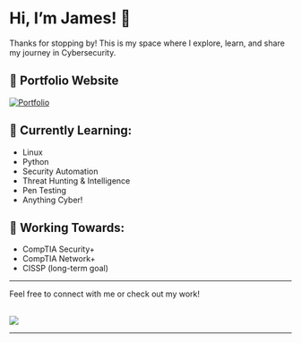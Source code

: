 # Hi, I’m James! 👋

Thanks for stopping by! This is my space where I explore, learn, and share my journey in Cybersecurity.

## 🚀 Portfolio Website


[![Portfolio](https://img.shields.io/badge/-Portfolio-blue?style=for-the-badge)](https://jkopal101.github.io)

## 🌱 Currently Learning:
- Linux
- Python
- Security Automation
- Threat Hunting & Intelligence
- Pen Testing
- Anything Cyber!

## 🎯 Working Towards:
- CompTIA Security+
- CompTIA Network+
- CISSP (long-term goal)

---

Feel free to connect with me or check out my work!
<br><br>

<a href="https://www.linkedin.com/in/james-kopal/"><img src="https://img.shields.io/badge/-LinkedIn-0072b1?&style=for-the-badge&logo=linkedin&logoColor=white" /></a>

---


